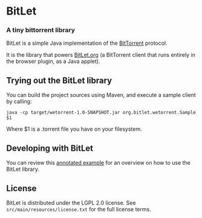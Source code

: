 # BitLet
### A tiny bittorrent library

BitLet is a simple Java implementation of the [BitTorrent](http://en.wikipedia.org/wiki/BitTorrent) protocol.

It is the library that powers [BitLet.org](http://bitlet.org) (a BitTorrent client that runs entirely in the browser plugin, as a Java applet).

## Trying out the BitLet library
You can build the project sources using Maven, and execute a sample client by calling:

    java -cp target/wetorrent-1.0-SNAPSHOT.jar org.bitlet.wetorrent.Sample $1

Where $1 is a .torrent file you have on your filesystem.

## Developing with BitLet
You can review this [annotated example](https://github.com/bitletorg/bitlet/wiki/Annotated-Example) for an overview on how to use the BitLet library.

## License
BitLet is distributed under the LGPL 2.0 license. See `src/main/resources/license.txt` for the full license terms.
